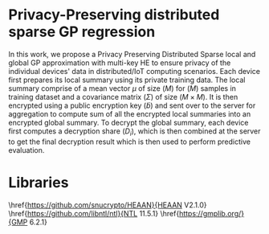 # Privacy-Preserving distributed sparse GP regression
In this work, we propose a Privacy Preserving Distributed Sparse local and global GP approximation with multi-key HE to ensure privacy of the individual devices' data in distributed/IoT computing scenarios. Each device first prepares its local summary using its private training data. The local summary comprise of a mean vector $\mu$ of size $(M)$ for $(M)$ samples in training dataset and a covariance matrix $(\Sigma)$ of size $(M\times M)$. It is then encrypted using a public encryption key $(\tilde{b})$ and sent over to the server for aggregation to compute sum of all the encrypted local summaries into an encrypted global summary. To decrypt the global summary, each device first computes a decryption share $(D_i)$, which is then combined at the server to get the final decryption result which is then used to perform predictive evaluation.
# Libraries
\href{https://github.com/snucrypto/HEAAN}{HEAAN V2.1.0}
\href{https://github.com/libntl/ntl}{NTL 11.5.1}
\href{https://gmplib.org/}{GMP 6.2.1}
